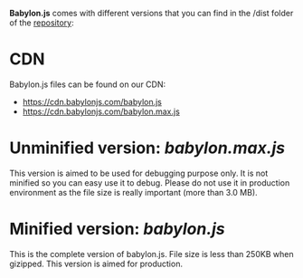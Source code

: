 **Babylon.js** comes with different versions that you can find in the /dist folder of the [repository](https://github.com/BabylonJS/Babylon.js/tree/master/dist):

# CDN

Babylon.js files can be found on our CDN:

* https://cdn.babylonjs.com/babylon.js
* https://cdn.babylonjs.com/babylon.max.js


# Unminified version: *babylon.max.js*

This version is aimed to be used for debugging purpose only. It is not minified so you can easy use it to debug. 
Please do not use it in production environment as the file size is really important (more than 3.0 MB).

# Minified version: *babylon.js*

This is the complete version of babylon.js. File size is less than 250KB when gizipped. This version is aimed for production.
